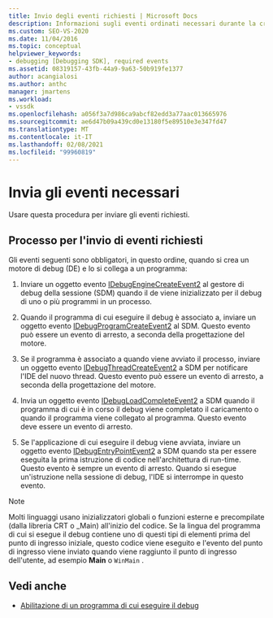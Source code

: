 ```yaml
---
title: Invio degli eventi richiesti | Microsoft Docs
description: Informazioni sugli eventi ordinati necessari durante la creazione di un motore di debug e la relativa associazione a un programma in debug di Visual Studio.
ms.custom: SEO-VS-2020
ms.date: 11/04/2016
ms.topic: conceptual
helpviewer_keywords:
- debugging [Debugging SDK], required events
ms.assetid: 08319157-43fb-44a9-9a63-50b919fe1377
author: acangialosi
ms.author: anthc
manager: jmartens
ms.workload:
- vssdk
ms.openlocfilehash: a056f3a7d986ca9abcf82edd3a77aac013665976
ms.sourcegitcommit: ae6d47b09a439cd0e13180f5e89510e3e347fd47
ms.translationtype: MT
ms.contentlocale: it-IT
ms.lasthandoff: 02/08/2021
ms.locfileid: "99960819"
---
```

# <a name="send-the-required-events"></a>Invia gli eventi necessari
Usare questa procedura per inviare gli eventi richiesti.

## <a name="process-for-sending-required-events"></a>Processo per l'invio di eventi richiesti
 Gli eventi seguenti sono obbligatori, in questo ordine, quando si crea un motore di debug (DE) e lo si collega a un programma:

1. Inviare un oggetto evento [IDebugEngineCreateEvent2](../../extensibility/debugger/reference/idebugenginecreateevent2.md) al gestore di debug della sessione (SDM) quando il de viene inizializzato per il debug di uno o più programmi in un processo.

2. Quando il programma di cui eseguire il debug è associato a, inviare un oggetto evento [IDebugProgramCreateEvent2](../../extensibility/debugger/reference/idebugprogramcreateevent2.md) al SDM. Questo evento può essere un evento di arresto, a seconda della progettazione del motore.

3. Se il programma è associato a quando viene avviato il processo, inviare un oggetto evento [IDebugThreadCreateEvent2](../../extensibility/debugger/reference/idebugthreadcreateevent2.md) a SDM per notificare l'IDE del nuovo thread. Questo evento può essere un evento di arresto, a seconda della progettazione del motore.

4. Invia un oggetto evento [IDebugLoadCompleteEvent2](../../extensibility/debugger/reference/idebugloadcompleteevent2.md) a SDM quando il programma di cui è in corso il debug viene completato il caricamento o quando il programma viene collegato al programma. Questo evento deve essere un evento di arresto.

5. Se l'applicazione di cui eseguire il debug viene avviata, inviare un oggetto evento [IDebugEntryPointEvent2](../../extensibility/debugger/reference/idebugentrypointevent2.md) a SDM quando sta per essere eseguita la prima istruzione di codice nell'architettura di run-time. Questo evento è sempre un evento di arresto. Quando si esegue un'istruzione nella sessione di debug, l'IDE si interrompe in questo evento.

> [!NOTE]
> Molti linguaggi usano inizializzatori globali o funzioni esterne e precompilate (dalla libreria CRT o _Main) all'inizio del codice. Se la lingua del programma di cui si esegue il debug contiene uno di questi tipi di elementi prima del punto di ingresso iniziale, questo codice viene eseguito e l'evento del punto di ingresso viene inviato quando viene raggiunto il punto di ingresso dell'utente, ad esempio **Main** o `WinMain` .

## <a name="see-also"></a>Vedi anche
- [Abilitazione di un programma di cui eseguire il debug](../../extensibility/debugger/enabling-a-program-to-be-debugged.md)

